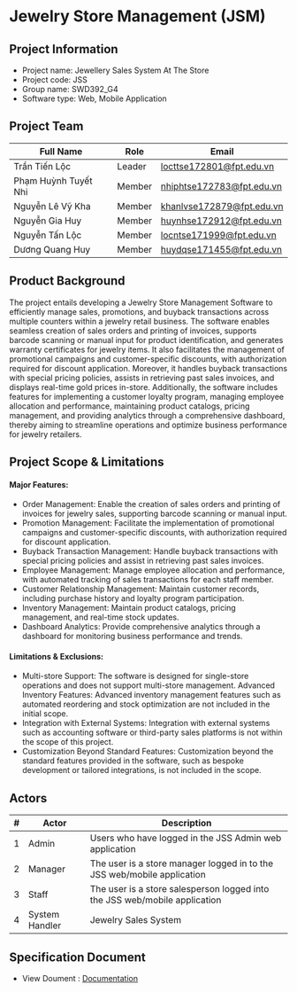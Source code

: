 # Jewelry Store Management (JSM)

## Project Information
- Project name: Jewellery Sales System At The Store
- Project code: JSS
- Group name: SWD392_G4
- Software type: Web, Mobile Application

## Project Team

| Full Name           | Role   | Email                                |
|---------------------|--------|--------------------------------------|
| Trần Tiến Lộc       | Leader | locttse172801@fpt.edu.vn             |
| Phạm Huỳnh Tuyết Nhi| Member | nhiphtse172783@fpt.edu.vn            |
| Nguyễn Lê Vỹ Kha    | Member | khanlvse172879@fpt.edu.vn            |
| Nguyễn Gia Huy      | Member | huynhse172912@fpt.edu.vn             |
| Nguyễn Tấn Lộc      | Member | locntse171999@fpt.edu.vn             |
| Dương Quang Huy     | Member | huydqse171455@fpt.edu.vn             |


## Product Background
The project entails developing a Jewelry Store Management Software to efficiently manage sales, promotions, and buyback transactions across multiple counters within a jewelry retail business. The software enables seamless creation of sales orders and printing of invoices, supports barcode scanning or manual input for product identification, and generates warranty certificates for jewelry items. It also facilitates the management of promotional campaigns and customer-specific discounts, with authorization required for discount application. Moreover, it handles buyback transactions with special pricing policies, assists in retrieving past sales invoices, and displays real-time gold prices in-store. Additionally, the software includes features for implementing a customer loyalty program, managing employee allocation and performance, maintaining product catalogs, pricing management, and providing analytics through a comprehensive dashboard, thereby aiming to streamline operations and optimize business performance for jewelry retailers.

##  Project Scope & Limitations
#### Major Features:
- Order Management: Enable the creation of sales orders and printing of invoices for jewelry sales, supporting barcode scanning or manual input.
- Promotion Management: Facilitate the implementation of promotional campaigns and customer-specific discounts, with authorization required for discount application.
- Buyback Transaction Management: Handle buyback transactions with special pricing policies and assist in retrieving past sales invoices.
- Employee Management: Manage employee allocation and performance, with automated tracking of sales transactions for each staff member.
- Customer Relationship Management: Maintain customer records, including purchase history and loyalty program participation.
- Inventory Management: Maintain product catalogs, pricing management, and real-time stock updates.
- Dashboard Analytics: Provide comprehensive analytics through a dashboard for monitoring business performance and trends.
#### Limitations & Exclusions:
- Multi-store Support: The software is designed for single-store operations and does not support multi-store management.
Advanced Inventory Features: Advanced inventory management features such as automated reordering and stock optimization are not included in the initial scope.
- Integration with External Systems: Integration with external systems such as accounting software or third-party sales platforms is not within the scope of this project.
- Customization Beyond Standard Features: Customization beyond the standard features provided in the software, such as bespoke development or tailored integrations, is not included in the scope.

## Actors
| # | Actor           | Description                                                    |
|---|-----------------|----------------------------------------------------------------|
| 1 | Admin           | Users who have logged in the JSS Admin web application         |
| 2 | Manager         | The user is a store manager logged in to the JSS web/mobile application |
| 3 | Staff           | The user is a store salesperson logged into the JSS web/mobile application |
| 4 | System Handler  | Jewelry Sales System                                           |

## Specification Document
- View Doument : [Documentation](https://docs.google.com/document/d/1psM3yRrP_dnpYRPpzy3S5bYv80SJStBA/edit?usp=sharing&rtpof=true&sd=true)


